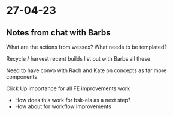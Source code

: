 # 27-04-23

## Notes from chat with Barbs

What are the actions from wessex?
What needs to be templated?

Recycle / harvest recent builds
list out with Barbs all these

Need to have convo with Rach and Kate on concepts as far more components

Click Up importance for all FE improvements work

- How does this work for bsk-els as a next step?
- How about for workflow improvements



